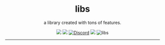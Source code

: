 <h1 align="center">libs</h1>
<p align="center">a library created with tons of features.</p>

<p align="center">
<img src="https://pepy.tech/cwe-libs/libs">
 <img src="https://pepy.tech/badge/cwe-libs/month">
  <a href="https://discord.gg/erm"><img alt="Discord" src="https://img.shields.io/discord/1290795113273888840"></a>
<a href="https://pypi.org/project/cwe-libs/"><img src="https://img.shields.io/pypi/v/ciphey.svg"></a>
  <img src="https://img.shields.io/badge/License-MIT-yellow.svg" alt="libs">

<br>
</p>
<hr>
